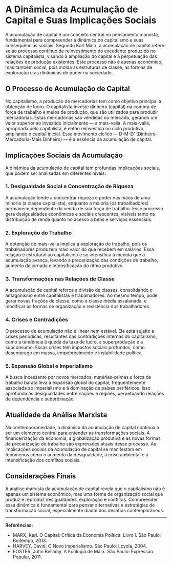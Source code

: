 
# A Dinâmica da Acumulação de Capital e Suas Implicações Sociais

A acumulação de capital é um conceito central no pensamento marxista, fundamental para compreender a dinâmica do capitalismo e suas consequências sociais. Segundo Karl Marx, a acumulação de capital refere-se ao processo contínuo de reinvestimento do excedente produzido no sistema capitalista, visando à ampliação do capital e à perpetuação das relações de produção existentes. Este processo não é apenas econômico, mas também social, pois molda as estruturas de classe, as formas de exploração e as dinâmicas de poder na sociedade.

## O Processo de Acumulação de Capital

No capitalismo, a produção de mercadorias tem como objetivo principal a obtenção de lucro. O capitalista investe dinheiro (capital) na compra de força de trabalho e meios de produção, que são utilizados para produzir mercadorias. Estas mercadorias são vendidas no mercado, gerando um valor superior ao investido inicialmente — a mais-valia. A mais-valia, apropriada pelo capitalista, é então reinvestida no ciclo produtivo, ampliando o capital inicial. Esse movimento cíclico — D-M-D' (Dinheiro-Mercadoria-Mais Dinheiro) — é a essência da acumulação de capital.

## Implicações Sociais da Acumulação

A dinâmica da acumulação de capital tem profundas implicações sociais, que podem ser analisadas em diferentes níveis:

### 1. **Desigualdade Social e Concentração de Riqueza**

A acumulação tende a concentrar riqueza e poder nas mãos de uma minoria (a classe capitalista), enquanto a maioria (os trabalhadores) permanece dependente da venda de sua força de trabalho. Esse processo gera desigualdades econômicas e sociais crescentes, visíveis tanto na distribuição de renda quanto no acesso a bens e serviços essenciais.

### 2. **Exploração do Trabalho**

A obtenção de mais-valia implica a exploração do trabalho, pois os trabalhadores produzem mais valor do que recebem em salários. Essa relação é estrutural ao capitalismo e se intensifica à medida que a acumulação avança, levando à precarização das condições de trabalho, aumento da jornada e intensificação do ritmo produtivo.

### 3. **Transformações nas Relações de Classe**

A acumulação de capital reforça a divisão de classes, consolidando o antagonismo entre capitalistas e trabalhadores. Ao mesmo tempo, pode gerar novas frações de classe, como a classe média assalariada, e modificar as formas de organização e resistência dos trabalhadores.

### 4. **Crises e Contradições**

O processo de acumulação não é linear nem estável. Ele está sujeito a crises periódicas, resultantes das contradições internas do capitalismo, como a tendência à queda da taxa de lucro, a superprodução e a subconsumo. Essas crises têm impactos sociais profundos, como desemprego em massa, empobrecimento e instabilidade política.

### 5. **Expansão Global e Imperialismo**

A busca incessante por novos mercados, matérias-primas e força de trabalho barata leva à expansão global do capital, frequentemente associada ao imperialismo e à dominação de países periféricos. Isso aprofunda as desigualdades entre nações e regiões, perpetuando relações de dependência e subordinação.

## Atualidade da Análise Marxista

Na contemporaneidade, a dinâmica da acumulação de capital continua a ser um elemento central para entender as transformações sociais. A financeirização da economia, a globalização produtiva e as novas formas de precarização do trabalho são expressões atuais desse processo. As implicações sociais da acumulação de capital se manifestam em fenômenos como o aumento da desigualdade, a crise ambiental e a intensificação dos conflitos sociais.

## Considerações Finais

A análise marxista da acumulação de capital revela que o capitalismo não é apenas um sistema econômico, mas uma forma de organização social que produz e reproduz desigualdades, exploração e conflitos. Compreender essa dinâmica é fundamental para pensar alternativas e estratégias de transformação social, especialmente diante dos desafios contemporâneos.

---
**Referências:**
- MARX, Karl. O Capital: Crítica da Economia Política. Livro I. São Paulo: Boitempo, 2013.
- HARVEY, David. O Novo Imperialismo. São Paulo: Loyola, 2004.
- FOSTER, John Bellamy. A Ecologia de Marx. São Paulo: Expressão Popular, 2011.
```
